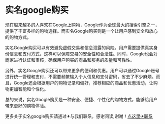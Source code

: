 # 实名google购买

现在越来越多的人喜欢在Google上购物，Google作为全球最大的搜索引擎之一，提供了丰富多样的购物选择。而实名Google购买则是一个让用户感到安全和放心的购物方式。

实名Google购买可以有效避免虚假交易和信息泄露的风险。用户需要提供真实身份信息和支付方式，这样可以保障交易的安全性和合法性。同时，Google也会对商家进行认证和审核，确保用户购买的商品和服务的质量和可靠性。

另外，实名Google购买还可以带来更多的便利和优惠。用户可以通过Google账号进行统一管理和支付，不需要频繁输入个人信息和支付密码，省去了不少麻烦。而且，Google还会根据用户的购物记录和偏好，推荐相应的商品和优惠活动，让购物更加智能和个性化。

总的来说，实名Google购买是一种安全、便捷、个性化的购物方式，能够给用户带来更好的购物体验。

更多关于实名google购买请通过✈与我们联系，感谢阅读,谢谢！[点这里✈联系](https://ads.k02.cc)